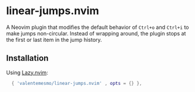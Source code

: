 # linear-jumps.nvim

A Neovim plugin that modifies the default behavior of `Ctrl+o` and `Ctrl+i` to make jumps non-circular.
Instead of wrapping around, the plugin stops at the first or last item in the jump history.

## Installation

Using [Lazy.nvim](https://github.com/folke/lazy.nvim):

```lua
  { 'valentemesmo/linear-jumps.nvim' , opts = {} },
```
